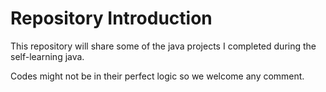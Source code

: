 # Repository Introduction

This repository will share some of the java projects I completed during the self-learning java. 

Codes might not be in their perfect logic so we welcome any comment. 
